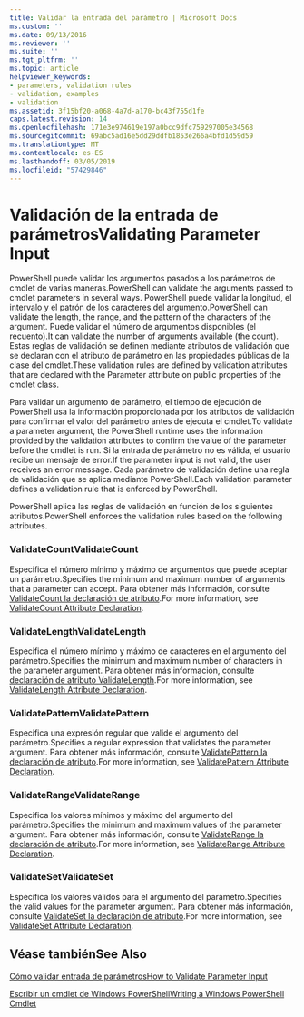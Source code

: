 ```yaml
---
title: Validar la entrada del parámetro | Microsoft Docs
ms.custom: ''
ms.date: 09/13/2016
ms.reviewer: ''
ms.suite: ''
ms.tgt_pltfrm: ''
ms.topic: article
helpviewer_keywords:
- parameters, validation rules
- validation, examples
- validation
ms.assetid: 3f15bf20-a068-4a7d-a170-bc43f755d1fe
caps.latest.revision: 14
ms.openlocfilehash: 171e3e974619e197a0bcc9dfc759297005e34568
ms.sourcegitcommit: 69abc5ad16e5dd29ddfb1853e266a4bfd1d59d59
ms.translationtype: MT
ms.contentlocale: es-ES
ms.lasthandoff: 03/05/2019
ms.locfileid: "57429846"
---
```

# <a name="validating-parameter-input"></a><span data-ttu-id="b8b2b-102">Validación de la entrada de parámetros</span><span class="sxs-lookup"><span data-stu-id="b8b2b-102">Validating Parameter Input</span></span>

<span data-ttu-id="b8b2b-103">PowerShell puede validar los argumentos pasados a los parámetros de cmdlet de varias maneras.</span><span class="sxs-lookup"><span data-stu-id="b8b2b-103">PowerShell can validate the arguments passed to cmdlet parameters in several ways.</span></span>
<span data-ttu-id="b8b2b-104">PowerShell puede validar la longitud, el intervalo y el patrón de los caracteres del argumento.</span><span class="sxs-lookup"><span data-stu-id="b8b2b-104">PowerShell can validate the length, the range, and the pattern of the characters of the argument.</span></span>
<span data-ttu-id="b8b2b-105">Puede validar el número de argumentos disponibles (el recuento).</span><span class="sxs-lookup"><span data-stu-id="b8b2b-105">It can validate the number of arguments available (the count).</span></span>
<span data-ttu-id="b8b2b-106">Estas reglas de validación se definen mediante atributos de validación que se declaran con el atributo de parámetro en las propiedades públicas de la clase del cmdlet.</span><span class="sxs-lookup"><span data-stu-id="b8b2b-106">These validation rules are defined by validation attributes that are declared with the Parameter attribute on public properties of the cmdlet class.</span></span>

<span data-ttu-id="b8b2b-107">Para validar un argumento de parámetro, el tiempo de ejecución de PowerShell usa la información proporcionada por los atributos de validación para confirmar el valor del parámetro antes de ejecuta el cmdlet.</span><span class="sxs-lookup"><span data-stu-id="b8b2b-107">To validate a parameter argument, the PowerShell runtime uses the information provided by the validation attributes to confirm the value of the parameter before the cmdlet is run.</span></span>
<span data-ttu-id="b8b2b-108">Si la entrada de parámetro no es válida, el usuario recibe un mensaje de error.</span><span class="sxs-lookup"><span data-stu-id="b8b2b-108">If the parameter input is not valid, the user receives an error message.</span></span>
<span data-ttu-id="b8b2b-109">Cada parámetro de validación define una regla de validación que se aplica mediante PowerShell.</span><span class="sxs-lookup"><span data-stu-id="b8b2b-109">Each validation parameter defines a validation rule that is enforced by PowerShell.</span></span>

<span data-ttu-id="b8b2b-110">PowerShell aplica las reglas de validación en función de los siguientes atributos.</span><span class="sxs-lookup"><span data-stu-id="b8b2b-110">PowerShell enforces the validation rules based on the following attributes.</span></span>

### <a name="validatecount"></a><span data-ttu-id="b8b2b-111">ValidateCount</span><span class="sxs-lookup"><span data-stu-id="b8b2b-111">ValidateCount</span></span>

<span data-ttu-id="b8b2b-112">Especifica el número mínimo y máximo de argumentos que puede aceptar un parámetro.</span><span class="sxs-lookup"><span data-stu-id="b8b2b-112">Specifies the minimum and maximum number of arguments that a parameter can accept.</span></span>
<span data-ttu-id="b8b2b-113">Para obtener más información, consulte [ValidateCount la declaración de atributo](./validatecount-attribute-declaration.md).</span><span class="sxs-lookup"><span data-stu-id="b8b2b-113">For more information, see [ValidateCount Attribute Declaration](./validatecount-attribute-declaration.md).</span></span>

### <a name="validatelength"></a><span data-ttu-id="b8b2b-114">ValidateLength</span><span class="sxs-lookup"><span data-stu-id="b8b2b-114">ValidateLength</span></span>

<span data-ttu-id="b8b2b-115">Especifica el número mínimo y máximo de caracteres en el argumento del parámetro.</span><span class="sxs-lookup"><span data-stu-id="b8b2b-115">Specifies the minimum and maximum number of characters in the parameter argument.</span></span>
<span data-ttu-id="b8b2b-116">Para obtener más información, consulte [declaración de atributo ValidateLength](./validatelength-attribute-declaration.md).</span><span class="sxs-lookup"><span data-stu-id="b8b2b-116">For more information, see [ValidateLength Attribute Declaration](./validatelength-attribute-declaration.md).</span></span>

### <a name="validatepattern"></a><span data-ttu-id="b8b2b-117">ValidatePattern</span><span class="sxs-lookup"><span data-stu-id="b8b2b-117">ValidatePattern</span></span>

<span data-ttu-id="b8b2b-118">Especifica una expresión regular que valide el argumento del parámetro.</span><span class="sxs-lookup"><span data-stu-id="b8b2b-118">Specifies a regular expression that validates the parameter argument.</span></span>
<span data-ttu-id="b8b2b-119">Para obtener más información, consulte [ValidatePattern la declaración de atributo](./validatepattern-attribute-declaration.md).</span><span class="sxs-lookup"><span data-stu-id="b8b2b-119">For more information, see [ValidatePattern Attribute Declaration](./validatepattern-attribute-declaration.md).</span></span>

### <a name="validaterange"></a><span data-ttu-id="b8b2b-120">ValidateRange</span><span class="sxs-lookup"><span data-stu-id="b8b2b-120">ValidateRange</span></span>

<span data-ttu-id="b8b2b-121">Especifica los valores mínimos y máximo del argumento del parámetro.</span><span class="sxs-lookup"><span data-stu-id="b8b2b-121">Specifies the minimum and maximum values of the parameter argument.</span></span>
<span data-ttu-id="b8b2b-122">Para obtener más información, consulte [ValidateRange la declaración de atributo](./validaterange-attribute-declaration.md).</span><span class="sxs-lookup"><span data-stu-id="b8b2b-122">For more information, see [ValidateRange Attribute Declaration](./validaterange-attribute-declaration.md).</span></span>

### <a name="validateset"></a><span data-ttu-id="b8b2b-123">ValidateSet</span><span class="sxs-lookup"><span data-stu-id="b8b2b-123">ValidateSet</span></span>

<span data-ttu-id="b8b2b-124">Especifica los valores válidos para el argumento del parámetro.</span><span class="sxs-lookup"><span data-stu-id="b8b2b-124">Specifies the valid values for the parameter argument.</span></span>
<span data-ttu-id="b8b2b-125">Para obtener más información, consulte [ValidateSet la declaración de atributo](./validateset-attribute-declaration.md).</span><span class="sxs-lookup"><span data-stu-id="b8b2b-125">For more information, see [ValidateSet Attribute Declaration](./validateset-attribute-declaration.md).</span></span>

## <a name="see-also"></a><span data-ttu-id="b8b2b-126">Véase también</span><span class="sxs-lookup"><span data-stu-id="b8b2b-126">See Also</span></span>

[<span data-ttu-id="b8b2b-127">Cómo validar entrada de parámetros</span><span class="sxs-lookup"><span data-stu-id="b8b2b-127">How to Validate Parameter Input</span></span>](./how-to-validate-parameter-input.md)

[<span data-ttu-id="b8b2b-128">Escribir un cmdlet de Windows PowerShell</span><span class="sxs-lookup"><span data-stu-id="b8b2b-128">Writing a Windows PowerShell Cmdlet</span></span>](./writing-a-windows-powershell-cmdlet.md)

